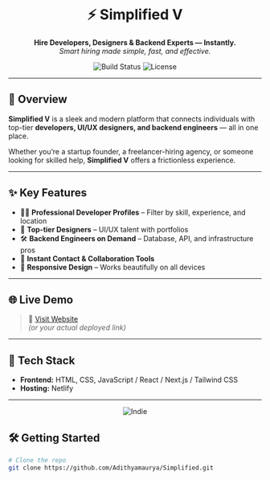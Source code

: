 <h1 align="center">⚡ Simplified V</h1>
<p align="center">
  <b>Hire Developers, Designers & Backend Experts — Instantly.</b><br>
  <i>Smart hiring made simple, fast, and effective.</i>
</p>

<p align="center">
  <img src="https://img.shields.io/badge/build-stable-success" alt="Build Status">
  <img src="https://img.shields.io/github/license/Adithyamaurya/Simplified" alt="License">
</p>

---

## 🚀 Overview

**Simplified V** is a sleek and modern platform that connects individuals with top-tier **developers, UI/UX designers, and backend engineers** — all in one place.

Whether you’re a startup founder, a freelancer-hiring agency, or someone looking for skilled help, **Simplified V** offers a frictionless experience.

---

## ✨ Key Features

- 👨‍💻 **Professional Developer Profiles** – Filter by skill, experience, and location
- 🎨 **Top-tier Designers** – UI/UX talent with portfolios
- 🛠️ **Backend Engineers on Demand** – Database, API, and infrastructure pros
- 💬 **Instant Contact & Collaboration Tools**
- 📱 **Responsive Design** – Works beautifully on all devices

---

## 🌐 Live Demo

> 🔗 [Visit Website](https://simplifiedv.netlify.app/)  
> *(or your actual deployed link)*

---

## 🧰 Tech Stack

- **Frontend:** HTML, CSS, JavaScript / React / Next.js / Tailwind CSS
- **Hosting:** Netlify

---
<p align="center"> <img src="https://img.shields.io/badge/Made%20by-Indie%20Builders-blueviolet" alt="Indie"> </p> 


## 🛠️ Getting Started
```bash
# Clone the repo
git clone https://github.com/Adithyamaurya/Simplified.git

